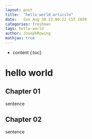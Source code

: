 ```yaml
---
layout: post
title:  "hello world articile"
date:   Sun Aug 30 23:00:22 CST 2020
categories: freshman
tags: hello-world
author: JosephRowing
mathjax: true
---
```

* content
{:toc}
# hello world
## Chapter 01
sentence
## Chapter 02
sentence
